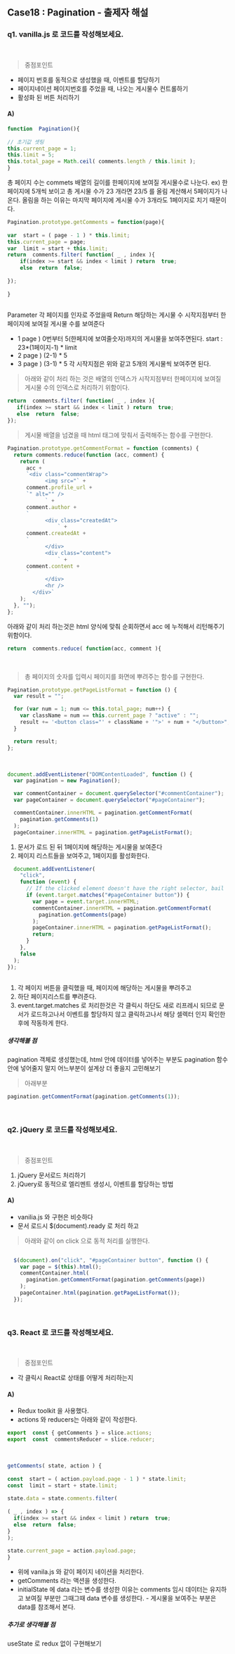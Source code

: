 ## Case18 : Pagination - 출제자 해설

###  q1.  vanilla.js 로 코드를 작성해보세요.
​
> 중점포인트
- 페이지 번호를 동적으로 생성했을 때, 이벤트를 할당하기
- 페이지네이션 페이지번호를 주었을 때, 나오는 게시물수 컨트롤하기
- 활성화 된 버튼 처리하기
​
####  A)
```js
function  Pagination(){
​
// 초기값 셋팅
this.current_page = 1;
this.limit = 5;
this.total_page = Math.ceil( comments.length / this.limit );
}
```
총 페이지 수는 commets 배열의 길이를 한페이지에 보여질 게시물수로 나눈다.
ex) 한페이지에 5개씩 보이고 총 게시물 수가 23 개라면
23/5 를 올림 계산해서 5페이지가 나온다.
올림을 하는 이유는 마지막 페이지에 게시물 수가 3개라도 1페이지로 치기 때문이다.
​
```js
Pagination.prototype.getComments = function(page){
​
var  start = ( page - 1 ) * this.limit;
this.current_page = page;
var  limit = start + this.limit;
return  comments.filter( function( _ , index ){
    if(index >= start && index < limit ) return  true;
    else  return  false;
​
});
​
}
​
```
Parameter 각 페이지를 인자로 주었을때
Return 해당하는 게시물 수
​
시작지점부터 한페이지에 보여질 게시물 수를 보여준다
- 1 page ) 0번부터 5(한페지에 보여줄숫자)까지의 게시물을 보여주면된다. start : 23*(1페이지-1) * limit
- 2 page ) (2-1) * 5
- 3 page ) (3-1) * 5
각 시작지점은 위와 같고 5개의 게시물씩 보여주면 된다.
​
> 아래와 같이 처리 하는 것은 배열의 인덱스가 시작지점부터 한페이지에 보여질 게시물 수의 인덱스로 처리하기 위함이다.

```js
return  comments.filter( function( _ , index ){
​   if(index >= start && index < limit ) return  true;
​   else  return  false;
});
```
> 게시물 배열을 넘겼을 때 html 태그에 맞춰서 출력해주는 함수를 구현한다.
​
```js
Pagination.prototype.getCommentFormat = function (comments) {
  return comments.reduce(function (acc, comment) {
    return (
      acc +
      `<div class="commentWrap">
            <img src="` +
      comment.profile_url +
      `" alt="" />
            ` +
      comment.author +
      `
            <div class="createdAt">
                ` +
      comment.createdAt +
      `
            </div>
            <div class="content">
                ` +
      comment.content +
      `
            </div>
            <hr />
        </div>`
    );
  }, "");
};
```

아래와 같이 처리 하는것은 html 양식에 맞춰 순회하면서 acc 에 누적해서 리턴해주기 위함이다.
```js
return  comments.reduce( function(acc, comment ){
```
​
> 총 페이지의 숫자를 입력시 페이지를 화면에 뿌려주는 함수를 구현한다.
​
```js
Pagination.prototype.getPageListFormat = function () {
  var result = "";

  for (var num = 1; num <= this.total_page; num++) {
    var className = num == this.current_page ? "active" : "";
    result += '<button class="' + className + '">' + num + "</button>";
  }

  return result;
};
```
​
​
```js
document.addEventListener("DOMContentLoaded", function () {
  var pagination = new Pagination();

  var commentContainer = document.querySelector("#commentContainer");
  var pageContainer = document.querySelector("#pageContainer");

  commentContainer.innerHTML = pagination.getCommentFormat(
    pagination.getComments(1)
  );
  pageContainer.innerHTML = pagination.getPageListFormat();

```
1. 문서가 로드 된 뒤 1페이지에 해당하는 게시물을 보여준다
2. 페이지 리스트들을 보여주고, 1페이지를 활성화한다.
​
​
```js
  document.addEventListener(
    "click",
    function (event) {
      // If the clicked element doesn't have the right selector, bail
      if (event.target.matches("#pageContainer button")) {
        var page = event.target.innerHTML;
        commentContainer.innerHTML = pagination.getCommentFormat(
          pagination.getComments(page)
        );
        pageContainer.innerHTML = pagination.getPageListFormat();
        return;
      }
    },
    false
  );
});
​
```
1. 각 페이지 버튼을 클릭했을 때, 페이지에 해당하는 게시물을 뿌려주고
2. 하단 페이지리스트를 뿌려준다.
3. event.target.matches 로 처리한것은 각 클릭시 하단도 새로 리프레시 되므로 문서가 로드하고나서 이벤트를 할당하지 않고 클릭하고나서 해당 셀렉터 인지 확인한 후에 작동하게 한다.
​
##### 생각해볼 점
pagination 객체로 생성했는데,
html 안에 데이터를 넣어주는 부분도
pagination 함수안에 넣어줄지 말지 어느부분이 설계상 더 좋을지 고민해보기
​
> 아래부분
```js
pagination.getCommentFormat(pagination.getComments(1));
```
​

###  q2.  jQuery 로 코드를 작성해보세요.
​
> 중점포인트
1. jQuery 문서로드 처리하기
2. jQuery로 동적으로 엘리멘트 생성시, 이벤트를 할당하는 방법
​
####  A)
- vanilia.js 와 구현은 비슷하다
- 문서 로드시 $(document).ready 로 처리 하고
​
> 아래와 같이 on click 으로 동적 처리를 실행한다.

```js

  $(document).on("click", "#pageContainer button", function () {
    var page = $(this).html();
    commentContainer.html(
      pagination.getCommentFormat(pagination.getComments(page))
    );
    pageContainer.html(pagination.getPageListFormat());
  });

```
​
###  q3.  React 로 코드를 작성해보세요.
​
> 중점포인트
- 각 클릭시 React로 상태를 어떻게 처리하는지
​
#### A)
- Redux toolkit 을 사용했다.
- actions 와 reducers는 아래와 같이 작성한다.

```js
export  const { getComments } = slice.actions;
export  const  commentsReducer = slice.reducer;
```
​
```js
getComments( state, action ) {
​
const  start = ( action.payload.page - 1 ) * state.limit;
const  limit = start + state.limit;
​
state.data = state.comments.filter(
​
( _ , index ) => {
  if(index >= start && index < limit ) return  true;
​  else  return  false;
}
);
​
state.current_page = action.payload.page;
}

```
- 위에 vanila.js 와 같이 페이지 네이션을 처리한다.
- getComments 라는 액션을 생성한다.
- initialState 에 data 라는 변수를 생성한 이유는 comments 임시 데이터는 유지하고 보여질 부분만 그때그때 data 변수를 생성한다.
​- 게시물을 보여주는 부분은 data를 참조해서 본다.
​
##### 추가로 생각해볼 점
useState 로 redux 없이 구현해보기
